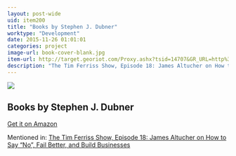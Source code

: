 ```yaml
---
layout: post-wide
uid: item200
title: "Books by Stephen J. Dubner"
worktype: "Development"
date: 2015-11-26 01:01:01
categories: project
image-url: book-cover-blank.jpg
item-url: http://target.georiot.com/Proxy.ashx?tsid=14707&GR_URL=http%3A%2F%2Fwww.amazon.com%2FStephen-J.-Dubner%2Fe%2FB001IGV4OQ%2F
description: "The Tim Ferriss Show, Episode 18: James Altucher on How to Say “No”, Fail Better, and Build Businesses"
---
```

<a href="http://target.georiot.com/Proxy.ashx?tsid=14707&GR_URL=http%3A%2F%2Fwww.amazon.com%2FStephen-J.-Dubner%2Fe%2FB001IGV4OQ%2F" target="blank"><img src="../../../../img/thumbs/book-cover-blank.jpg" class="prod-img"></a>
<h2>Books by Stephen J. Dubner</h2>
<p><a href="http://target.georiot.com/Proxy.ashx?tsid=14707&GR_URL=http%3A%2F%2Fwww.amazon.com%2FStephen-J.-Dubner%2Fe%2FB001IGV4OQ%2F" target="blank">Get it on Amazon</a><p>
<p>Mentioned in: <a href="http://fourhourworkweek.com/2014/07/11/james-altucher/" target="blank">The Tim Ferriss Show, Episode 18: James Altucher on How to Say “No”, Fail Better, and Build Businesses</a></p>
